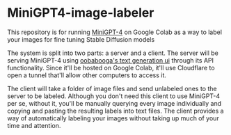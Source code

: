 # MiniGPT4-image-labeler
This repository is for running [MiniGPT-4](https://minigpt-4.github.io/) on Google Colab as a way to label your images for fine tuning Stable Diffusion models

The system is split into two parts: a server and a client. The server will be serving MiniGPT-4 using [oobabooga's text generation ui](https://github.com/oobabooga/text-generation-webui) through its API functionality. Since it'll be hosted on Google Colab, it'll use Cloudflare to open a tunnel that'll allow other computers to access it.

The client will take a folder of image files and send unlabeled ones to the server to be labeled. Although you don't need this client to use MiniGPT-4 per se, without it, you'll be manually querying every image individually and copying and pasting the resulting labels into text files. The client provides a way of automatically labeling your images without taking up much of your time and attention.
